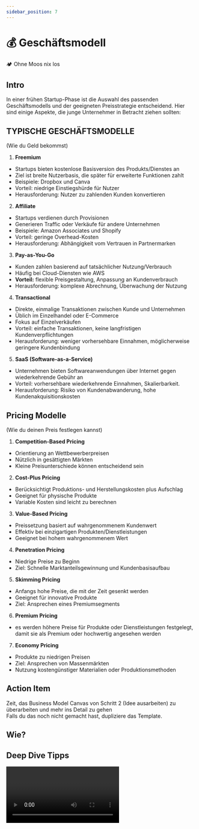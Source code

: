 ```yaml
---
sidebar_position: 7
---
```


# 💰 Geschäftsmodell

<Callout>
  🏕️ Ohne Moos nix los
</Callout>

## Intro

In einer frühen Startup-Phase ist die Auswahl des passenden Geschäftsmodells und der geeigneten Preisstrategie entscheidend. Hier sind einige Aspekte, die junge Unternehmer in Betracht ziehen sollten:

## TYPISCHE GESCHÄFTSMODELLE
(Wie du Geld bekommst)

1. **Freemium**
- Startups bieten kostenlose Basisversion des Produkts/Dienstes an
- Ziel ist breite Nutzerbasis, die später für erweiterte Funktionen zahlt
- Beispiele: Dropbox und Canva
- Vorteil: niedrige Einstiegshürde für Nutzer
- Herausforderung: Nutzer zu zahlenden Kunden konvertieren
2. **Affiliate**
- Startups verdienen durch Provisionen
- Generieren Traffic oder Verkäufe für andere Unternehmen
- Beispiele: Amazon Associates und Shopify
- Vorteil: geringe Overhead-Kosten
- Herausforderung: Abhängigkeit vom Vertrauen in Partnermarken
3. **Pay-as-You-Go**
- Kunden zahlen basierend auf tatsächlicher Nutzung/Verbrauch
- Häufig bei Cloud-Diensten wie AWS
- **Vorteil:** flexible Preisgestaltung, Anpassung an Kundenverbrauch
- Herausforderung: komplexe Abrechnung, Überwachung der Nutzung
4. **Transactional**
- Direkte, einmalige Transaktionen zwischen Kunde und Unternehmen
- Üblich im Einzelhandel oder E-Commerce
- Fokus auf Einzelverkäufen
- Vorteil: einfache Transaktionen, keine langfristigen Kundenverpflichtungen
- Herausforderung: weniger vorhersehbare Einnahmen, möglicherweise geringere Kundenbindung
5. **SaaS (Software-as-a-Service)**
- Unternehmen bieten Softwareanwendungen über Internet gegen wiederkehrende Gebühr an
- Vorteil: vorhersehbare wiederkehrende Einnahmen, Skalierbarkeit.
- Herausforderung: Risiko von Kundenabwanderung, hohe Kundenakquisitionskosten

## Pricing Modelle
(Wie du deinen Preis festlegen kannst)

1. **Competition-Based Pricing**
- Orientierung an Wettbewerberpreisen
- Nützlich in gesättigten Märkten
- Kleine Preisunterschiede können entscheidend sein
2. **Cost-Plus Pricing**
- Berücksichtigt Produktions- und Herstellungskosten plus Aufschlag
- Geeignet für physische Produkte
- Variable Kosten sind leicht zu berechnen
3. **Value-Based Pricing**
- Preissetzung basiert auf wahrgenommenem Kundenwert
- Effektiv bei einzigartigen Produkten/Dienstleistungen
- Geeignet bei hohem wahrgenommenem Wert
4. **Penetration Pricing**
- Niedrige Preise zu Beginn
- Ziel: Schnelle Marktanteilsgewinnung und Kundenbasisaufbau
5. **Skimming Pricing**
- Anfangs hohe Preise, die mit der Zeit gesenkt werden
- Geeignet für innovative Produkte
- Ziel: Ansprechen eines Premiumsegments
6. **Premium Pricing**
- es werden höhere Preise für Produkte oder Dienstleistungen festgelegt,
damit sie als Premium oder hochwertig angesehen werden
7. **Economy Pricing**
- Produkte zu niedrigen Preisen
- Ziel: Ansprechen von Massenmärkten
- Nutzung kostengünstiger Materialien oder Produktionsmethoden

## Action Item

Zeit, das Business Model Canvas von Schritt 2 (Idee ausarbeiten) zu überarbeiten und mehr ins Detail zu gehen\
Falls du das noch nicht gemacht hast, dupliziere das Template.

<Tooltipp
  toolName="Notion"
  toolDescription="Dupliziere dafür zum Beispiel unser Template in Notion und nimm dir mind. 30 Min. Zeit, um es auszufüllen."
  toolSource="https://www.notion.so/joels-code/Business-Model-Canvas-Beispiel-eb00b3002fba4c42aecc75cd87c81d35?pvs=4"
  buttonText="Template duplizieren"
/>

## Wie?

<Tooltipp
  toolName="FigJam"
  toolDescription="Zum Aufschreiben von Ideen beim Brainstorming kannst du kostenlos FigJam nutzen."
  toolSource="https://www.figma.com/de/figjam/"
  tutorialSource="https://www.youtube.com/watch?v=axDzyLEfYgU"
  buttonText="Zu FigJam"
/>

## Deep Dive Tipps

<Grid>
  <Video sourceId="uvw-u99yj8w" />
  <Video sourceId="430c1In84IM" />
  <Video sourceId="mtn31hh6kU4" />
  <Video sourceId="Th8JoIan4dg" />
</Grid>
